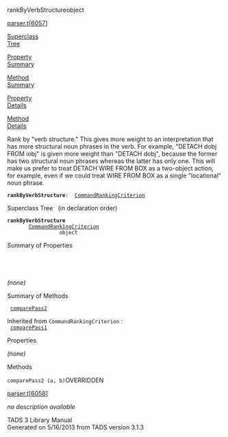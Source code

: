 <span class="title">rankByVerbStructure</span><span class="type">object</span>

[parser.t](../file/parser.t.html)\[[6057](../source/parser.t.html#6057)\]

[Superclass  
Tree](#_SuperClassTree_)

[Property  
Summary](#_PropSummary_)

[Method  
Summary](#_MethodSummary_)

[Property  
Details](#_Properties_)

[Method  
Details](#_Methods_)

<div class="fdesc">

Rank by "verb structure." This gives more weight to an interpretation
that has more structural noun phrases in the verb. For example, "DETACH
dobj FROM iobj" is given more weight than "DETACH dobj", because the
former has two structural noun phrases whereas the latter has only one.
This will make us prefer to treat DETACH WIRE FROM BOX as a two-object
action, for example, even if we could treat WIRE FROM BOX as a single
"locational" noun phrase.

**`rankByVerbStructure`**` :   `[`CommandRankingCriterion`](../object/CommandRankingCriterion.html)

</div>

<span id="_SuperClassTree_"></span>

<div class="mjhd">

<span class="hdln">Superclass Tree</span>   (in declaration order)

</div>

**`rankByVerbStructure`**  
`         `[`CommandRankingCriterion`](../object/CommandRankingCriterion.html)  
`                 object`  
<span id="_PropSummary_"></span>

<div class="mjhd">

<span class="hdln">Summary of Properties</span>  

</div>

` `

` `

*(none)* <span id="_MethodSummary_"></span>

<div class="mjhd">

<span class="hdln">Summary of Methods</span>  

</div>

` `[`comparePass2`](#comparePass2)`  `

Inherited from `CommandRankingCriterion` :  
` `[`comparePass1`](../object/CommandRankingCriterion.html#comparePass1)`  `

<span id="_Properties_"></span>

<div class="mjhd">

<span class="hdln">Properties</span>  

</div>

*(none)* <span id="_Methods_"></span>

<div class="mjhd">

<span class="hdln">Methods</span>  

</div>

<span id="comparePass2"></span>

`comparePass2 (a, b)`<span class="rem">OVERRIDDEN</span>

[parser.t](../file/parser.t.html)\[[6058](../source/parser.t.html#6058)\]

<div class="desc">

*no description available*

</div>

<div class="ftr">

TADS 3 Library Manual  
Generated on 5/16/2013 from TADS version 3.1.3

</div>
